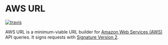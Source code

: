 # AWS URL

[![travis][status]][travis]

AWS URL is a minimum-viable URL builder for [Amazon Web Services (AWS)][aws]
API queries. It signs requests with [Signature Version 2][sign].

[status]:  https://secure.travis-ci.org/hakanensari/aws-url.png
[travis]:  http://travis-ci.org/hakanensari/aws-url
[aws]:     http://aws.amazon.com/
[sign]:    http://docs.amazonwebservices.com/general/latest/gr/signature-version-2.html

